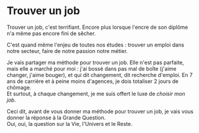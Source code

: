 # Trouver un job

Trouver un job, c'est terrifiant. Encore plus lorsque l'encre de son diplôme n'a même pas encore fini de sêcher.

C'est quand même l'enjeu de toutes nos études : trouver un emploi dans notre secteur, faire de notre passion notre métier.

Je vais partager ma méthode pour trouver un job. Elle n'est pas parfaite, mais elle a marché pour moi : j'ai bossé dans pas mal de boîte (j'aime changer, j'aime bouger), et qui dit changement, dit recherche d'emploi. En 7 ans de carrière et à peine moins d'agences, je dois totaliser 2 jours de chômage.  
Et surtout, à chaque changement, je me suis offert le luxe de *choisir mon job*.

Ceci dit, avant de vous donner ma méthode pour trouver un job, je vais vous donner la réponse à la Grande Question.  
Oui, oui, la question sur la Vie, l'Univers et le Reste.
